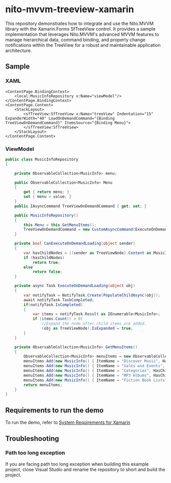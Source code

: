 # nito-mvvm-treeview-xamarin

This repository demonstrates how to integrate and use the Nito.MVVM library with the Xamarin.Forms SfTreeView control. It provides a sample implementation that leverages Nito.MVVM's advanced MVVM features to manage hierarchical data, command binding, and property change notifications within the TreeView for a robust and maintainable application architecture.

## Sample

### XAML
```xaml
<ContentPage.BindingContext>
    <local:MusicInfoRepository x:Name="viewModel"/>
</ContentPage.BindingContext>
<ContentPage.Content>
    <StackLayout>
        <sfTreeView:SfTreeView x:Name="treeView" Indentation="15" ExpanderWidth="40" LoadOnDemandCommand="{Binding TreeViewOnDemandCommand}" ItemsSource="{Binding Menu}">
        </sfTreeView:SfTreeView>
    </StackLayout>
</ContentPage.Content>
```

### ViewModel
```csharp
public class MusicInfoRepository
{

    private ObservableCollection<MusicInfo> menu;

    public ObservableCollection<MusicInfo> Menu
    {
        get { return menu; }
        set { menu = value; }
    }
    public IAsyncCommand TreeViewOnDemandCommand { get; set; }

    public MusicInfoRepository()
    {
        this.Menu = this.GetMenuItems();
        TreeViewOnDemandCommand = new CustomAsyncCommand(ExecuteOnDemandLoading, CanExecuteOnDemandLoading);
    }

    private bool CanExecuteOnDemandLoading(object sender)
    {
        var hasChildNodes = ((sender as TreeViewNode).Content as MusicInfo).HasChildNodes;
        if (hasChildNodes)
            return true;
        else
            return false;
    }

    private async Task ExecuteOnDemandLoading(object obj)
    {
        var notifyTask = NotifyTask.Create(PopulateChildAsync(obj));
        await notifyTask.TaskCompleted;
        if(notifyTask.IsCompleted)
        {
            var items = notifyTask.Result as IEnumerable<MusicInfo>;
            if (items.Count() > 0)
                //Expand the node after child items are added.
                (obj as TreeViewNode).IsExpanded = true;
        }
    }

    private ObservableCollection<MusicInfo> GetMenuItems()
    {
        ObservableCollection<MusicInfo> menuItems = new ObservableCollection<MusicInfo>();
        menuItems.Add(new MusicInfo() { ItemName = "Discover Music", HasChildNodes = true, ID = 1 });
        menuItems.Add(new MusicInfo() { ItemName = "Sales and Events", HasChildNodes = true, ID = 2 });
        menuItems.Add(new MusicInfo() { ItemName = "Categories", HasChildNodes = true, ID = 3 });
        menuItems.Add(new MusicInfo() { ItemName = "MP3 Albums", HasChildNodes = true, ID = 4 });
        menuItems.Add(new MusicInfo() { ItemName = "Fiction Book Lists", HasChildNodes = true, ID = 5 });
        return menuItems;
    }
}
```

## Requirements to run the demo

To run the demo, refer to [System Requirements for Xamarin](https://help.syncfusion.com/xamarin/system-requirements)

## Troubleshooting
### Path too long exception
If you are facing path too long exception when building this example project, close Visual Studio and rename the repository to short and build the project.
